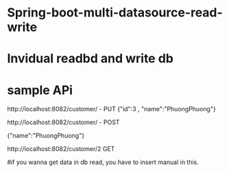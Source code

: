 # Spring-boot-multi-datasource-read-write



# Invidual readbd and write db

# sample APi 
http://localhost:8082/customer/     - PUT
{"id":3 , "name":"PhuongPhuong"}


http://localhost:8082/customer/		- POST

{"name":"PhuongPhuong"}


http://localhost:8082/customer/2 	GET


#if you wanna get data in db read, you have to insert manual in this.
